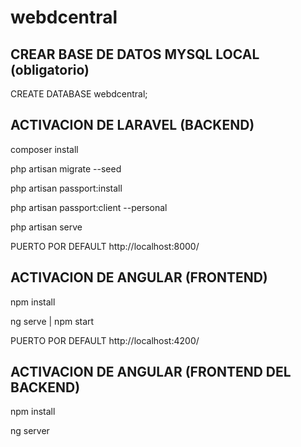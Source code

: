 # webdcentral

## CREAR BASE DE DATOS MYSQL LOCAL (obligatorio)

CREATE DATABASE webdcentral;

## ACTIVACION DE LARAVEL (BACKEND)

composer install

php artisan migrate --seed

php artisan passport:install

php artisan passport:client --personal

php artisan serve

PUERTO POR DEFAULT http://localhost:8000/

## ACTIVACION DE ANGULAR (FRONTEND)

npm install 

ng serve | npm start

PUERTO POR DEFAULT http://localhost:4200/

## ACTIVACION DE ANGULAR (FRONTEND DEL BACKEND)
npm install 

ng server


